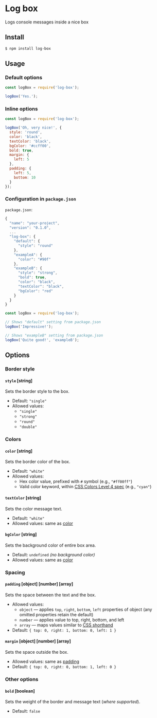 # Log box
Logs console messages inside a nice box


## Install

```bash
$ npm install log-box
```


## Usage

### Default options

```js
const logBox = require('log-box');

logBox('Yes.');
```

### Inline options

```js
const logBox = require('log-box');

logBox('Oh, very nice!', {
  style: 'round',
  color: 'black',
  textColor: 'black',
  bgColor: '#ccff00',
  bold: true,
  margin: {
    left: 5
  },
  padding: {
    left: 5,
    bottom: 10
  }
});
```

### Configuration in `package.json`

`package.json`:

```js
{
  "name": "your-project",
  "version": "0.1.0",
  ...
  "log-box": {
    "default": {
      "style": "round"
    },
    "exampleA": {
      "color": "#90f"
    },
    "exampleB": {
      "style": "strong",
      "bold": true,
      "color": "black",
      "textColor": "black",
      "bgColor": "red"
    }
  }
}
```

```js
const logBox = require('log-box');

// Shows "default" setting from package.json
logBox('Impressive!');

// Shows "exampleB" setting from package.json
logBox('Quite good!', 'exampleB');

```



## Options


### Border style

#### `style` [string]
Sets the border style to the box.

- Default: `"single"`
- Allowed values:
    - `"single"`
    - `"strong"`
    - `"round"`
    - `"double"`


### Colors

#### `color` [string]
Sets the border color of the box.

- Default: `"white"`
- Allowed values:
    - Hex color value, prefixed with `#` symbol (e.g., `"#ff00ff"`)
    - Valid color keyword, within [CSS Colors Level 4 spec](https://drafts.csswg.org/css-color/#named-colors) (e.g., `"cyan"`)

#### `textColor` [string]
Sets the color message text.

- Default: `"white"`
- Allowed values: same as [color](#color)

#### `bgColor` [string]
Sets the background color of entire box area.

- Default: `undefined` *(no background color)*
- Allowed values: same as [color](#color)

### Spacing

#### `padding` [object] [number] [array]
Sets the space between the text and the box.

- Allowed values:
	- `object` — applies `top`, `right`, `bottom`, `left` properties of object (any omitted properties retain the default)
	- `number` — applies value to top, right, bottom, and left
	- `array` — maps values similar to [CSS shorthand](https://developer.mozilla.org/en-US/docs/Web/CSS/padding)
- Default: `{ top: 0, right: 1, bottom: 0, left: 1 }`

#### `margin` [object] [number] [array]
Sets the space outside the box.

- Allowed values: same as [padding](#padding)
- Default: `{ top: 0, right: 0, bottom: 1, left: 0 }`


### Other options

#### `bold` [boolean]
Sets the weight of the border and message text (_where supported_).

- Default: `false`
